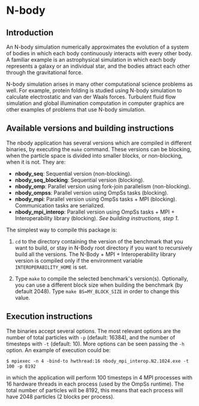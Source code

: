 # N-body

## Introduction
An N-body simulation numerically approximates the evolution of a system of
bodies in which each body continuously interacts with every other body.  A
familiar example is an astrophysical simulation in which each body represents a
galaxy or an individual star, and the bodies attract each other through the
gravitational force.

N-body simulation arises in many other computational science problems as well.
For example, protein folding is studied using N-body simulation to calculate
electrostatic and van der Waals forces. Turbulent fluid flow simulation and
global illumination computation in computer graphics are other examples of
problems that use N-body simulation.

## Available versions and building instructions

The nbody application has several versions which are compiled in different 
binaries, by executing the `make` command. These versions can be blocking, 
when the particle space is divided into smaller blocks, or non-blocking, when 
it is not. They are:

  * **nbody_seq**: Sequential version (non-blocking).
  * **nbody_seq_blocking**: Sequential version (blocking).
  * **nbody_omp**: Parallel version using fork-join parallelism (non-blocking).
  * **nbody_ompss**: Parallel version using OmpSs tasks (blocking).
  * **nbody_mpi**: Parallel version using OmpSs tasks + MPI (blocking). Communication tasks are serialized.
  * **nbody_mpi_interop**: Parallel version using OmpSs tasks + MPI + Interoperability library (blocking). *See building instructions, step 1*.

  The simplest way to compile this package is:

  1. `cd` to the directory containing the version of the benchmark
      that you want to build, or stay in N-Body root directory if
      you want to recursively build all the versions. 
      The N-Body + MPI + Interoperability library version is
      compiled only if the environment variable `INTEROPERABILITY_HOME`
      is set.

  2. Type `make` to compile the selected benchmark's version(s).
     Optionally, you can use a different block size when building
     the benchmark (by default 2048). Type `make BS=MY_BLOCK_SIZE`
     in order to change this value.

## Execution instructions

The binaries accept several options. The most relevant options are the number 
of total particles with `-p` (default: 16384), and the number of timesteps with 
`-t` (default: 10). More options can be seen passing the `-h` option. An example 
of execution could be:

```
$ mpiexec -n 4 -bind-to hwthread:16 nbody_mpi_interop.N2.1024.exe -t 100 -p 8192
```

in which the application will perform 100 timesteps in 4 MPI processes with 16 
hardware threads in each process (used by the OmpSs runtime). The total number 
of particles will be 8192, this means that each process will have 2048 
particles (2 blocks per process).

